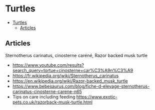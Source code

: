# Turtles

- [Turtles](#turtles)
  - [Articles](#articles)

## Articles

Sternotherus carinatus, cinosterne caréné, Razor backed musk turtle

- <https://www.youtube.com/results?search_query=tortue+cinosterne+car%C3%A9n%C3%A9>
- <https://fr.wikipedia.org/wiki/Sternotherus_carinatus>
- <https://en.wikipedia.org/wiki/Razor-backed_musk_turtle>
- <https://www.bebesaurus.com/blog/fiche-d-elevage-sternotherus-carinatus-cinosterne-carene-n65>
- Tips on care including feeding <https://www.exotic-pets.co.uk/razorback-musk-turtle.html>
